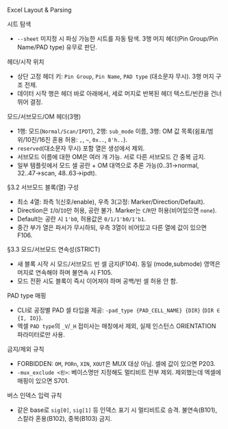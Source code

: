 Excel Layout & Parsing

시트 탐색
- `--sheet` 미지정 시 파싱 가능한 시트를 자동 탐색. 3행 머지 헤더(Pin Group/Pin Name/PAD type) 유무로 판단.

헤더/시작 위치
- 상단 고정 헤더 키: `Pin Group`, `Pin Name`, `PAD type` (대소문자 무시). 3행 머지 구조 전제.
- 데이터 시작 행은 헤더 바로 아래에서, 세로 머지로 반복된 헤더 텍스트/빈칸을 건너뛰어 결정.

모드/서브모드/OM 헤더(3행)
- 1행: 모드(`Normal/Scan/IPDT`), 2행: `sub_mode` 이름, 3행: OM 값 목록(쉼표/범위/10진/16진 혼용 허용: `,`, `~`, `0x..`, `8'h..`).
- `reserved`(대소문자 무시) 포함 열은 생성에서 제외.
- 서브모드 이름에 대한 OM은 여러 개 가능. 서로 다른 서브모드 간 중복 금지.
- 일부 템플릿에서 모드 셀 공란 + OM 대역으로 추론 가능(0..31→normal, 32..47→scan, 48..63→ipdt).

§3.2 서브모드 블록(열) 구성
- 최소 4열: 좌측 1(신호/enable), 우측 3(고정: Marker/Direction/Default).
- Direction은 `I`/`O`/`IO`만 허용, 공란 불가. Marker는 `C`/`R`만 허용(비어있으면 `none`).
- Default는 공란 시 `1'b0`, 허용값은 `0/1/1'b0/1'b1`.
- 중간 부가 열은 파서가 무시하되, 우측 3열이 비어있고 다른 열에 값이 있으면 F106.

§3.3 모드/서브모드 연속성(STRICT)
- 새 블록 시작 시 모드/서브모드 빈 셀 금지(F104). 동일 (mode,submode) 영역은 머지로 연속해야 하며 불연속 시 F105.
- 모드 전환 시도 블록이 즉시 이어져야 하며 공백/빈 셀 허용 안 함.

PAD type 매핑
- CLI로 공정별 PAD 셀 타입을 제공: `-pad_type {PAD_CELL_NAME} {DIR}` (`DIR ∈ {I, IO}`).
- 엑셀 `PAD type`의 `_V`/`_H` 접미사는 매칭에서 제외, 실제 인스턴스 ORIENTATION 파라미터로만 사용.

금지/제외 규칙
- FORBIDDEN: `OM`, `PORn`, `XIN`, `XOUT`은 MUX 대상 아님. 셀에 값이 있으면 P203.
- `-mux_exclude <핀>`: 베이스명만 지정해도 멀티비트 전부 제외. 제외했는데 엑셀에 매핑이 있으면 S701.

버스 인덱스 입력 규칙
- 같은 base로 `sig[0]`, `sig[1]` 등 인덱스 표기 시 멀티비트로 승격. 불연속(B101), 스칼라 혼용(B102), 중복(B103) 금지.

